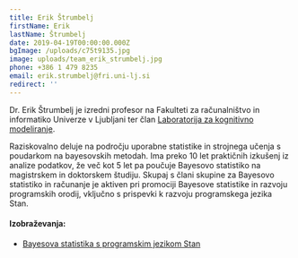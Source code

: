 ```yaml
---
title: Erik Štrumbelj
firstName: Erik
lastName: Štrumbelj
date: 2019-04-19T00:00:00.000Z
bgImage: /uploads/c75t9135.jpg
image: uploads/team_erik_strumbelj.jpg
phone: +386 1 479 8235
email: erik.strumbelj@fri.uni-lj.si
redirect: ''
---
```

Dr. Erik Štrumbelj je izredni profesor na Fakulteti za računalništvo in informatiko Univerze v Ljubljani ter član [Laboratorija za kognitivno modeliranje](https://www.fri.uni-lj.si/sl/laboratorij/lkm). 

Raziskovalno deluje na področju uporabne statistike in strojnega učenja s poudarkom na bayesovskih metodah. Ima preko 10 let praktičnih izkušenj iz analize podatkov, že več kot 5 let pa poučuje Bayesovo statistiko na magistrskem in doktorskem študiju. Skupaj s člani skupine za Bayesovo statistiko in računanje je aktiven pri promociji Bayesove statistike in razvoju programskih orodij, vključno s prispevki k razvoju programskega jezika Stan.

#### Izobraževanja:

* [Bayesova statistika s programskim jezikom Stan
  ](<Bayesova statistika s programskim jezikom Stan>)
